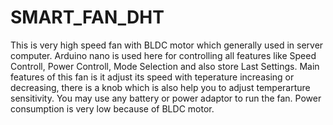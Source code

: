 # SMART_FAN_DHT

This is very high speed fan with BLDC motor which generally used in server computer. Arduino nano is used here for controlling all features like Speed Controll, Power Controll, Mode Selection and also store Last Settings. Main features of this fan is it adjust its speed with teperature increasing or decreasing, there is a knob which is also help you to adjust temperarture sensitivity. You may use any battery or power adaptor to run the fan. Power consumption is very low because of BLDC motor. 